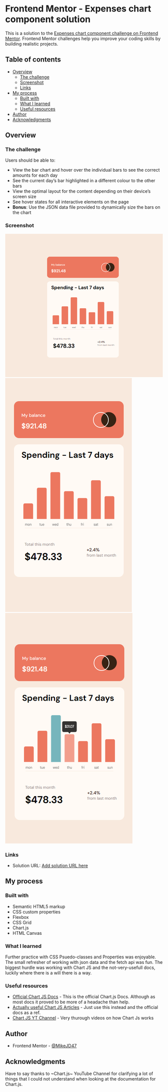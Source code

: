 # Frontend Mentor - Expenses chart component solution

This is a solution to the [Expenses chart component challenge on Frontend Mentor](https://www.frontendmentor.io/challenges/expenses-chart-component-e7yJBUdjwt). Frontend Mentor challenges help you improve your coding skills by building realistic projects.

## Table of contents

- [Overview](#overview)
  - [The challenge](#the-challenge)
  - [Screenshot](#screenshot)
  - [Links](#links)
- [My process](#my-process)
  - [Built with](#built-with)
  - [What I learned](#what-i-learned)
  - [Useful resources](#useful-resources)
- [Author](#author)
- [Acknowledgments](#acknowledgments)

## Overview

### The challenge

Users should be able to:

- View the bar chart and hover over the individual bars to see the correct amounts for each day
- See the current day’s bar highlighted in a different colour to the other bars
- View the optimal layout for the content depending on their device’s screen size
- See hover states for all interactive elements on the page
- **Bonus**: Use the JSON data file provided to dynamically size the bars on the chart

### Screenshot

![Desktop](./resources/screenshots/Desktop-Screenshot.png)
![Mobile](./resources/screenshots/Mobile-Screenshot.png)
![Mobile with interactions](./resources/screenshots/Mobile-Screenshot-Active.png)

### Links

- Solution URL: [Add solution URL here](https://your-solution-url.com)

## My process

### Built with

- Semantic HTML5 markup
- CSS custom properties
- Flexbox
- CSS Grid
- Chart.js
- HTML Canvas

### What I learned

Further practice with CSS Psuedo-classes and Properties was enjoyable. The small refresher of working with json data and the fetch api was fun. The biggest hurdle was working with Chart JS and the not-very-usefull docs, luckily where there is a will there is a way.

### Useful resources

- [Official Chart JS Docs](https://www.chartjs.org/docs/latest/) - This is the official Chart.js Docs. Although as most docs it proved to be more of a headache than help.
- [Actually useful Chart JS Articles](https://www.chartjs3.com/) - Just use this instead and the official docs as a ref.
- [Chart JS YT Channel](https://youtube.com/@ChartJS-tutorials?si=oBjt2W_aX8DeymcM) - Very thurough videos on how Chart Js works

## Author

- Frontend Mentor - [@MikeJD47](https://www.frontendmentor.io/profile/MikeJD47)

## Acknowledgments

Have to say thanks to ~Chart.js~ YouTube Channel for clarifying a lot of things that I could not understand when looking at the documentation for Chart.js.
